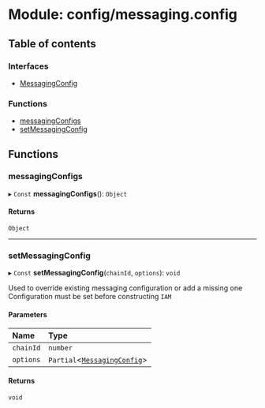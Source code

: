 # Module: config/messaging.config

## Table of contents

### Interfaces

- [MessagingConfig](../interfaces/config_messaging_config.MessagingConfig.md)

### Functions

- [messagingConfigs](config_messaging_config.md#messagingconfigs)
- [setMessagingConfig](config_messaging_config.md#setmessagingconfig)

## Functions

### messagingConfigs

▸ `Const` **messagingConfigs**(): `Object`

#### Returns

`Object`

___

### setMessagingConfig

▸ `Const` **setMessagingConfig**(`chainId`, `options`): `void`

Used to override existing messaging configuration or add a missing one
Configuration must be set before constructing `IAM`

#### Parameters

| Name | Type |
| :------ | :------ |
| `chainId` | `number` |
| `options` | `Partial`<[`MessagingConfig`](../interfaces/config_messaging_config.MessagingConfig.md)\> |

#### Returns

`void`
